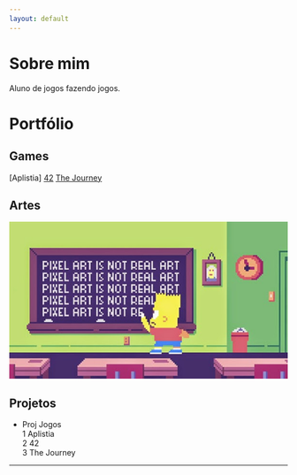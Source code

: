```yaml
---
layout: default
---
```

# Sobre mim
  Aluno de jogos fazendo jogos.
# Portfólio

## Games

[Aplistia]
[42](amanda13.github.io/Jogo/)
[The Journey](amanda13.github.io/TheJourney/)


## Artes 
 
 ![](Bart.jpg)

## Projetos
* Proj Jogos  
1 Aplistia  
2 42  
3 The Journey

* * *

[//]: # (Não aparece)

